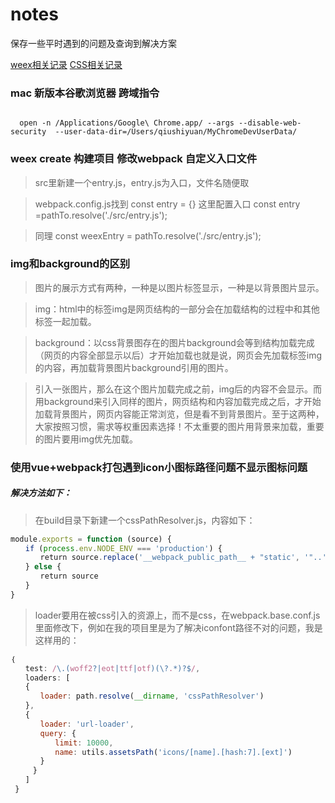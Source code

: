 # notes
保存一些平时遇到的问题及查询到解决方案

[weex相关记录](./weexNotes/README.md) [CSS相关记录](./css/README.md)

###  mac 新版本谷歌浏览器 跨域指令
<pre><code>
  open -n /Applications/Google\ Chrome.app/ --args --disable-web-security  --user-data-dir=/Users/qiushiyuan/MyChromeDevUserData/
</pre></code>

### weex create 构建项目 修改webpack 自定义入口文件
> src里新建一个entry.js，entry.js为入口，文件名随便取

>webpack.config.js找到
const entry = {} 这里配置入口 const entry =pathTo.resolve('./src/entry.js');

>同理
const weexEntry = pathTo.resolve('./src/entry.js');
### img和background的区别
>图片的展示方式有两种，一种是以图片标签显示，一种是以背景图片显示。  

>img：html中的标签img是网页结构的一部分会在加载结构的过程中和其他标签一起加载。  

>background：以css背景图存在的图片background会等到结构加载完成（网页的内容全部显示以后）才开始加载也就是说，网页会先加载标签img的内容，再加载背景图片background引用的图片。  

>引入一张图片，那么在这个图片加载完成之前，img后的内容不会显示。而用background来引入同样的图片，网页结构和内容加载完成之后，才开始加载背景图片，网页内容能正常浏览，但是看不到背景图片。至于这两种，大家按照习惯，需求等权重因素选择！不太重要的图片用背景来加载，重要的图片要用img优先加载。

### 使用vue+webpack打包遇到icon小图标路径问题不显示图标问题  
##### 解决方法如下：
>在build目录下新建一个cssPathResolver.js，内容如下：

``` javascript
module.exports = function (source) {　　  
　　if (process.env.NODE_ENV === 'production') {    
　　　　return source.replace('__webpack_public_path__ + "static', '"..')  
　　} else {  
　　　　return source  
　　}  
}   
```

>loader要用在被css引入的资源上，而不是css，在webpack.base.conf.js里面修改下，例如在我的项目里是为了解决iconfont路径不对的问题，我是这样用的：

``` javascript
｛  
　　test: /\.(woff2?|eot|ttf|otf)(\?.*)?$/,  
　　loaders: [  
　　{  
　　　　loader: path.resolve(__dirname, 'cssPathResolver')  
　　},  
　　{  
　　　　loader: 'url-loader',  
　　　　query: {  
　　　　　　limit: 10000,  
　　　　　　name: utils.assetsPath('icons/[name].[hash:7].[ext]')
　　　　}  
　　　}  
　　]  
 }
```
